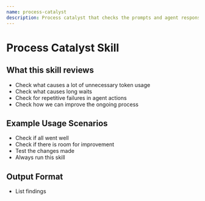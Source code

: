 ```yaml
---
name: process-catalyst
description: Process catalyst that checks the prompts and agent responses for areas to improve
---
```


# Process Catalyst Skill

## What this skill reviews
- Check what causes a lot of unnecessary token usage
- Check what causes long waits
- Check for repetitive failures in agent actions
- Check how we can improve the ongoing process

## Example Usage Scenarios
- Check if all went well
- Check if there is room for improvement
- Test the changes made
- Always run this skill

## Output Format
- List findings
